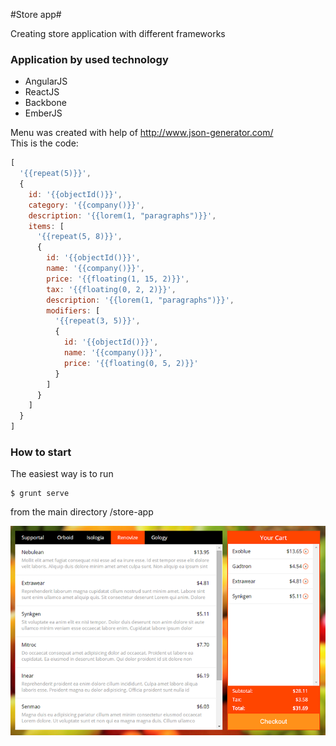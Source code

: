 #Store app#

Creating store application with different frameworks

### Application by used technology ###
* AngularJS
* ReactJS
* Backbone
* EmberJS


Menu was created with help of http://www.json-generator.com/<br>
This is the code:
```javascript
[
  '{{repeat(5)}}',
  {
    id: '{{objectId()}}',
    category: '{{company()}}',
    description: '{{lorem(1, "paragraphs")}}',
    items: [
      '{{repeat(5, 8)}}',
      {
		id: '{{objectId()}}',
        name: '{{company()}}',
        price: '{{floating(1, 15, 2)}}',
        tax: '{{floating(0, 2, 2)}}',
        description: '{{lorem(1, "paragraphs")}}',
        modifiers: [
          '{{repeat(3, 5)}}',
          {
            id: '{{objectId()}}',
			name: '{{company()}}',
			price: '{{floating(0, 5, 2)}}'
          }
        ]
      }
    ]
  }
]
```

### How to start ###
The easiest way is to run
```
$ grunt serve
```
from the main directory /store-app

![alt tag](https://github.com/artemdemo/store-app/blob/master/_img/store-app.png)